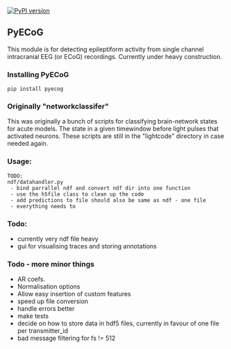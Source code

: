 [![PyPI version](https://badge.fury.io/py/pyecog.svg)](https://badge.fury.io/py/pyecog)
## PyECoG
This module is for detecting epileptiform activity from single channel intracranial EEG (or ECoG) recordings.
Currently under heavy construction.

### Installing PyECoG
```{bash}
pip install pyecog
```

### Originally "networkclassifer"
This was originally a bunch of scripts for classifying brain-network states for acute models. The state in a given timewindow before light pulses that activated neurons. These scripts are still in the "lightcode" directory in case needed again.


### Usage:

    TODO:
    ndf/datahandler.py
     - bind parrallel ndf and convert ndf dir into one function
     - use the h5file class to clean up the code
     - add predictions to file should also be same as ndf - one file
     - everything needs to 

### Todo:
* currently very ndf file heavy
* gui for visualising traces and storing annotations

### Todo - more minor things
* AR coefs.
* Normalisation options
* Allow easy insertion of custom features
* speed up file conversion
* handle errors better
* make tests
* decide on how to store data in hdf5 files, currently in favour of one file per transmitter_id
* bad message filtering for fs != 512


